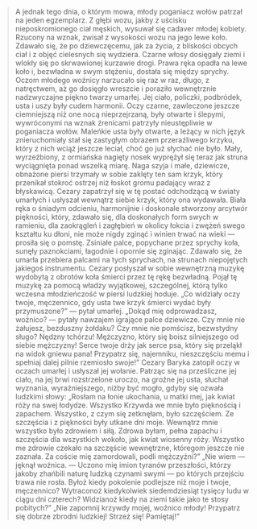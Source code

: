 > A jednak tego dnia, o którym mowa, młody poganiacz wołów patrzał na jeden egzemplarz. Z głębi wozu, jakby z uścisku nieposkromionego ciał męskich, wysuwał się cadaver młodej kobiety. Rzucony na wznak, zwisał z wysokości wozu na jego lewe koło. Zdawało się, że po ǳiewczęcemu, jak za życia, z bliskości obcych ciał i z objęć cielesnych się wyǳiera. Czarne włosy dosięgały ziemi i wlokły się po skrwawionej kurzawie drogi. Prawa ręka opadła na lewe koło i, bezwładna w swym stężeniu, dostała się mięǳy sprychy. Oczom młodego woźnicy narzucało się raz w raz, długo, z natręctwem, aż go dosięgło wreszcie i poraziło wewnętrznie naǳwyczajne piękno twarzy umarłej. Jej ciało, policzki, podbródek, usta i uszy były cudem harmonii. Oczy czarne, zawleczone jeszcze ciemniejszą niż one nocą nieprzejrzaną, były otwarte i ślepymi, wywróconymi na wznak źrenicami patrzyły nieustępliwie w poganiacza wołów. Maleńkie usta były otwarte, a leżący w nich język znieruchomiały stał się zastygłym obrazem przeraźliwego krzyku, który z nich wciąż jeszcze leciał, choć go już słychać nie było. Mały, wyrzeźbiony, z ormiańska nagięty nosek wyprężył się teraz jak struna wyciągnięta ponad wszelką miarę. Naga szyja i małe, ǳiewicze, obnażone piersi trzymały w sobie zaklęty ten sam krzyk, który przenikał stokroć ostrzej niż łoskot gromu padający wraz z błyskawicą. Cezary zapatrzył się w tę postać odchoǳącą w światy umarłych i usłyszał wewnątrz siebie krzyk, który ona wydawała. Biała ręka o śniadym odcieniu, harmonĳnie i doskonale stworzony arcytwór piękności, który, zdawało się, dla doskonałych form swych w ramieniu, dla zaokrągleń i zagłębień w okolicy łokcia i zwężeń swego kształtu ku dłoni, nie może nigdy zginąć i winien trwać na wieki — prosiła się o pomstę. Zsiniałe palce, popychane przez sprychy koła, sunęły paznokciami, łagodnie i opornie się zginając. Zdawało się, że umarła przebiera palcami na tych sprychach, na strunach niepojętych jakiegoś instrumentu. Cezary posłyszał w sobie wewnętrzną muzykę wydobytą z obrotów koła śmierci przez tę rękę bezwładną. Pojął tę muzykę za pomocą właǳy wyjątkowej, szczególnej, którą tylko wczesna młoǳieńczość w piersi luǳkiej hoduje.
> „Co wiǳiały oczy twoje, męczennico, gdy usta twe krzyk śmierci wydać były przymuszone?” — pytał umarłej. „Dokąd mię odprowaǳasz, woźnico? — pytały nawzajem igrające palce ǳiewicze. Czy mnie nie żałujesz, bezduszny żołdaku? Czy mnie nie pomścisz, bezwstydny sługo? Nęǳny tchórzu! Mężczyzno, który się boisz silniejszego od siebie mężczyzny! Serce twoje drży jak serce psa, który się przeląkł na widok gniewu pana! Przypatrz się, najemniku, nieszczęściu memu i spełniaj dalej pilnie rzemiosło swoje!” Cezary Baryka zatopił oczy w oczach umarłej i usłyszał jej wołanie. Patrząc się na prześliczne jej ciało, na jej brwi rozstrzelone uroczo, na groźne jej usta, słuchał wyznania, wyraźniejszego, niżby być mogło, gdyby się ozwała luǳkimi słowy: „Rosłam na łonie ukochania, u matki mej, jak kwiat róży na swej łodyǳe. Wszystko Krzywda we mnie było pięknością i zapachem. Wszystko, z czym się zetknęłam, było szczęściem. Ze szczęścia i z piękności były utkane dni moje. Wewnątrz mnie wszystko było zdrowiem i siłą. Zdrowa byłam, pełna zapachu i szczęścia dla wszystkich wokoło, jak kwiat wiosenny róży. Wszystko me zdrowie czekało na szczęście wewnętrzne, któregom jeszcze nie zaznała. Za coście mię zamordowali, podli mężczyźni?” „Nie wiem — jęknął woźnica. — Uczono mię imion tyranów przeszłości, którzy jakoby zhańbili naturę luǳką czynami swymi — po których przejściu trawa nie rosła. Byłoż kiedy pokolenie podlejsze niż moje i twoje, męczennico? Wytraconoż kiedykolwiek siedemǳiesiąt tysięcy ludu w ciągu dni czterech? Wiǳianoż kiedy na ziemi takie jako te stosy pobitych?” „Nie zapomnĳ krzywdy mojej,  woźnico młody! Przypatrz się dobrze zbrodni luǳkiej! Strzeż się! Pamiętaj!”